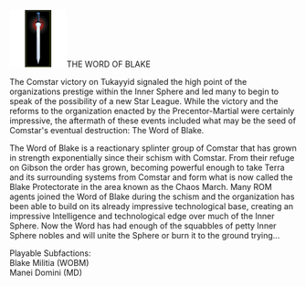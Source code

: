 ![woblogo](../_img/wordofblake.gif)THE WORD OF BLAKE

The Comstar victory on Tukayyid signaled the high point of the organizations prestige within the Inner Sphere and led many to begin to speak of the possibility of a new Star League. While the victory and the reforms to the organization enacted by the Precentor-Martial were certainly impressive, the aftermath of these events included what may be the seed of Comstar's eventual destruction: The Word of Blake.

The Word of Blake is a reactionary splinter group of Comstar that has grown in strength exponentially since their schism with Comstar. From their refuge on Gibson the order has grown, becoming powerful enough to take Terra and its surrounding systems from Comstar and form what is now called the Blake Protectorate in the area known as the Chaos March. Many ROM agents joined the Word of Blake during the schism and the organization has been able to build on its already impressive technological base, creating an impressive Intelligence and technological edge over much of the Inner Sphere. Now the Word has had enough of the squabbles of petty Inner Sphere nobles and will unite the Sphere or burn it to the ground trying...

Playable Subfactions:
<br>Blake Militia (WOBM)
<br>Manei Domini (MD)
